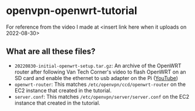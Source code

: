 # openvpn-openwrt-tutorial
For reference from the video I made at &lt;insert link here when it uploads on 2022-08-30>

## What are all these files?
- `20220830-initial-openwrt-setup.tar.gz`: An archive of the OpenWRT router after following Van Tech Corner's video
 to flash OpenWRT on an SD card and enable the ethernet to usb adapter on the Pi ([YouTube](https://www.youtube.com/watch?v=TsOpO6O4xDE))
- `openwrt-router`: This matches `/etc/openvpn/ccd/openwrt-router` on the EC2 instance that created in the tutorial.
- `server.conf`: This matches `/etc/openvpn/server/server.conf` on the EC2 instance that created in the tutorial.
